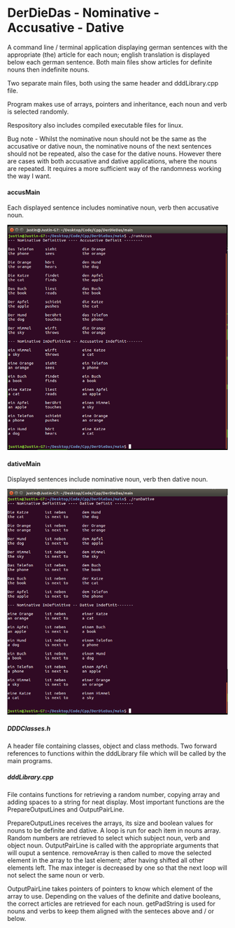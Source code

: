# DerDieDas - Nominative - Accusative - Dative

A command line / terminal application displaying german sentences with the appropriate (the) article for each noun; english translation is displayed below each german sentence.
Both main files show articles for definite nouns then indefinite nouns.

Two separate main files, both using the same header and dddLibrary.cpp file.

Program makes use of arrays, pointers and inheritance, each noun and verb is selected randomly.

Respository also includes compiled executable files for linux.

Bug note - Whilst the nominative noun should not be the same as the accusative or dative noun, the nominative nouns of the next sentences should not be repeated, also the case for the dative nouns.
However there are cases with both accusative and dative applications, where the nouns are repeated. It requires a more sufficient way of the randomness working the way I want.

#### accusMain
Each displayed sentence includes nominative noun, verb then accusative noun.

![screenshot](/screenshots/accusativeSC1.png)

#### dativeMain
Displayed sentences include nominative noun, verb then dative noun.

![screenshot](/screenshots/dativeSC1.png)

##### DDDClasses.h
A header file containing classes, object and class methods.
Two forward references to functions within the dddLibrary file which will be called by the main programs.

##### dddLibrary.cpp
File contains functions for retrieving a random number, copying array and adding spaces to a string for neat display.
Most important functions are the PrepareOutputLines and OutputPairLine.

PrepareOutputLines receives the arrays, its size and boolean values for nouns to be definite and dative.
A loop is run for each item in nouns array.
Random numbers are retrieved to select which subject noun, verb and object noun.
OutputPairLine is called with the appropriate arguments that will ouput a sentence.
removeArray is then called to move the selected element in the array to the last element; after having shifted all other elements left.
The max integer is decreased by one so that the next loop will not select the same noun or verb.

OutputPairLine takes pointers of pointers to know which element of the array to use.
Depending on the values of the definite and dative booleans, the correct articles are retrieved for each noun.
getPadString is used for nouns and verbs to keep them aligned with the senteces above and / or below.
